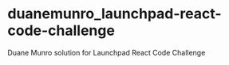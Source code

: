 # duanemunro_launchpad-react-code-challenge
Duane Munro solution for Launchpad React Code Challenge

